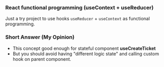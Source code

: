 ### React functional programming (useContext + useReducer)
Just a try project to use hooks `useReducer` + `useContext` as functional programming.

### Short Answer (My Opinion)
- This concept good enough for stateful component __useCreateTicket__
- But you should avoid having "different logic state" and calling custom hook on parent component.

